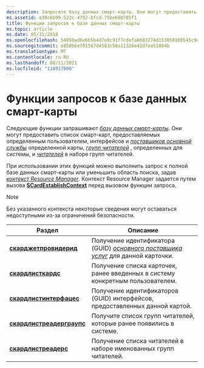 ```yaml
---
description: Запросите базу данных смарт-карты. Они могут предоставить список смарт-карт, предоставляемых определенным пользователем, интерфейсов и поставщиков основной службы определенной карты, групп читателей, определенных для системы, и читателей в наборе групп читателей.
ms.assetid: a30cbb99-522c-4752-bfcd-75be608785f1
title: Функции запросов к базе данных смарт-карты
ms.topic: article
ms.date: 05/31/2018
ms.openlocfilehash: 54050ad6e6b5b4d7e8c91f7cdefab683274d153050100545c9e1ed5452c47cdd
ms.sourcegitcommit: e858bbe701567d4583c50a11326e42d7ea51804b
ms.translationtype: MT
ms.contentlocale: ru-RU
ms.lasthandoff: 08/11/2021
ms.locfileid: "118917800"
---
```

# <a name="smart-card-database-query-functions"></a>Функции запросов к базе данных смарт-карты

Следующие функции запрашивают [*базу данных смарт-карты*](../secgloss/s-gly.md). Они могут предоставить список смарт-карт, предоставляемых определенным пользователем, интерфейсов и [*поставщиков основной службы*](../secgloss/p-gly.md) определенной карты, [*групп читателей*](../secgloss/r-gly.md) , определенных для системы, и [*читателей*](../secgloss/r-gly.md) в наборе групп читателей.

При использовании этих функций можно выполнить запрос к полной базе данных смарт-карты или уменьшить область поиска, задав [*контекст Resource Manager*](../secgloss/r-gly.md). Контекст Resource Manager задается путем вызова [**SCardEstablishContext**](/windows/desktop/api/Winscard/nf-winscard-scardestablishcontext) перед вызовом функции запроса.

> [!Note]  
> Без указанного контекста некоторые сведения могут оставаться недоступными из-за ограничений безопасности.

 



| Раздел                                                  | Описание                                                                                                                                                                          |
|--------------------------------------------------------|--------------------------------------------------------------------------------------------------------------------------------------------------------------------------------------|
| [**скарджетпровидерид**](/windows/desktop/api/Winscard/nf-winscard-scardgetproviderida)       | Получение идентификатора (GUID) [*основного поставщика услуг*](../secgloss/p-gly.md) для данной карточки. |
| [**скардлисткардс**](/windows/desktop/api/Winscard/nf-winscard-scardlistcardsa)               | Получение списка карточек, ранее введенных в систему конкретным пользователем.                                                                                                     |
| [**скардлистинтерфацес**](/windows/desktop/api/Winscard/nf-winscard-scardlistinterfacesa)     | Получение идентификаторов (GUID) интерфейсов, предоставленных данной картой.                                                                                                         |
| [**скардлистреадерграупс**](/windows/desktop/api/Winscard/nf-winscard-scardlistreadergroupsa) | Получите список групп читателей, которые ранее появились в системе.                                                                                                 |
| [**скардлистреадерс**](/windows/desktop/api/Winscard/nf-winscard-scardlistreadersa)           | Получение списка читателей в наборе именованных групп читателей.                                                                                                                    |



 

 

 
